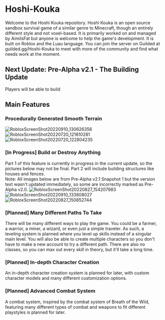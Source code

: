 # Hoshi-Kouka
Welcome to the Hoshi Kouka repository.
Hoshi Kouka is an open source sandbox survival game of a similar genre to Minecraft, though an entirely different style and not voxel-based. It is primarily worked on and managed by AimiIsFat but anyone is welcome to help the game's development. It is built on Roblox and the Luau language.
You can join the server on Guilded at guilded.gg/Hoshi-Kouka to meet with more of the community and find what needs work at the moment.

## Next Update: Pre-Alpha v2.1 - The Building Update
Players will be able to build 

## Main Features
### Procedurally Generated Smooth Terrain
![RobloxScreenShot20220910_130626356](https://user-images.githubusercontent.com/85314434/199944734-aeeb0dc6-c913-438d-a493-8e6b2807f98c.jpg)
![RobloxScreenShot20220720_121810281](https://user-images.githubusercontent.com/85314434/199944736-c1a9a9e2-a8aa-4c78-88e3-bc94e61f2672.jpg)
![RobloxScreenShot20220720_122804235](https://user-images.githubusercontent.com/85314434/199944724-3d5404d9-413e-4c29-9614-ed4477f8d3e8.jpg)

### [In Progress] Build or Destroy Anything
Part 1 of this feature is currently in progress in the current update, so the pictures below may not be final. Part 2 will include building structures like houses and fences.  
Note: All images below are from Pre-Alpha v2.1 Snapshot 1 but the version text wasn't updated immediately, so some are incorrectly marked as Pre-Alpha v2.0.
![RobloxScreenShot20220827_154207983](https://user-images.githubusercontent.com/85314434/199948236-d66868a6-09f8-4e51-86a3-d7ca814dc796.jpg)
![RobloxScreenShot20220910_133808027](https://user-images.githubusercontent.com/85314434/199948241-125e1ca7-336c-4457-88b8-b8759d898255.jpg)
![RobloxScreenShot20220827_150852744](https://user-images.githubusercontent.com/85314434/199948257-84889e35-2a6e-414e-b78d-8203e791e5e8.jpg)

### [Planned] Many Different Paths To Take
There will be many different ways to play the game. You could be a farmer, a warrior, a miner, a wizard, or even just a simple traveler. As such, a leveling system is planned where you level up skills instead of a singular main level. You will also be able to create multiple characters so you don't have to make a new account to try a different path. There are also no classes, so you can max out every skill in theory, but it'll take a long time.

### [Planned] In-depth Character Creation
An in-depth character creation system is planned for later, with custom character models and many different customization options.

### [Planned] Advanced Combat System
A combat system, inspired by the combat system of Breath of the Wild, featuring many different types of combat and weapons to fit different playstyles is planned for later.
